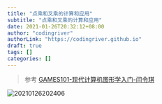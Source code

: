 ```yaml
---
title: "点乘和叉乘的计算和应用"
subtitle: "点乘和叉乘的计算和应用"
date: 2021-01-26T20:32:12+08:00
author: "codingriver"
authorLink: "https://codingriver.github.io"
draft: true
tags: []
categories: []
---
```


<!--more-->

>参考  [GAMES101-现代计算机图形学入门-闫令琪](https://www.bilibili.com/video/BV1X7411F744?p=2)


![20210126202406](https://cdn.jsdelivr.net/gh/codingriver/cdn/texs/Untitled-1/20210126202406.png)